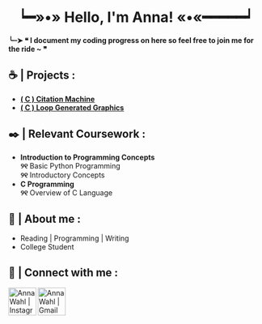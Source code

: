<h1 align="center">┕━»•» Hello, I'm Anna! «•«━━━━━┙</h1>
<h4> ╰┈➤ ❝ I document my coding progress on here so feel free to join me for the ride ~ ❞</h4>

<h2>☕ | Projects :</h2>

<ul>
 <li> <a href="https://github.com/awahl2/Citation-Generator"><b>( C ) Citation Machine</b></a> </br> </li>
 <li> <a href="https://github.com/awahl2/c-svg-practice"><b>( C ) Loop Generated Graphics</b></a></br> </li>
</ul>

<h2>✒️ | Relevant Coursework :</h2>

<ul>
  <li> <b>Introduction to Programming Concepts</b></li>
   <b>୨୧</b> Basic Python Programming</br>
   <b>୨୧</b> Introductory Concepts
  <li> <b>C Programming</b></li>
   <b>୨୧</b> Overview of C Language
</ul>
  
<h2> 🤎 | About me :</h2>
<ul>
   <li> Reading | Programming | Writing </li>
   <li> College Student </li>
</ul>

<h2> 📜 | Connect with me :</h2>

[<img align="left" alt="AnnaWahl | Instagram" width="55px" height="55px" src="https://img.icons8.com/wired/512/instagram-new.png" />][instagram]
[<img align="left" alt="AnnaWahl | Gmail" width="55px" height="55px" src="https://img.icons8.com/dotty/512/gmail.png" />][gmail]

[instagram]: https://www.instagram.com/jaspthefriendlyghost/
[gmail]: mailto:=wahlanna407@gmail.com
